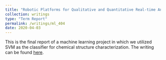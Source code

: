 ```yaml
---
title: "Robotic Platforms for Qualitative and Quantitative Real-time Analysis"
collection: writings 
type: "Term Report"
permalink: /writings/ml_404
date: 2020-04-03
---
```


This is the final report of a machine learning project in which we utilized SVM as the classifier for chemical structure characterization. The writing can be found [here](http://lukeyf.github.io/files/ml_paper.pdf).


